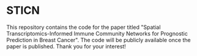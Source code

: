 # STICN
This repository contains the code for the paper titled "Spatial Transcriptomics-Informed Immune Community Networks for Prognostic Prediction in Breast Cancer".   The code will be publicly available once the paper is published.  Thank you for your interest!
